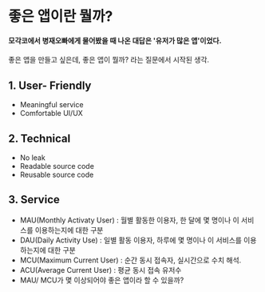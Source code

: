 # 좋은 앱이란 뭘까?

#### 모각코에서 병재오빠에게 물어봤을 때 나온 대답은 '유저가 많은 앱'이었다.
좋은 앱을 만들고 싶은데, 좋은 앱이 뭘까? 라는 질문에서 시작된 생각.

## 1. User- Friendly
- Meaningful service
- Comfortable UI/UX

## 2. Technical
- No leak
- Readable source code
- Reusable source code

## 3. Service
- MAU(Monthly Activaty User) : 월별 활동한 이용자, 한 달에 몇 명이나 이 서비스를 이용하는지에 대한 구분
- DAU(Daily Activity Use) : 일별 활동 이용자, 하루에 몇 명이나 이 서비스를 이용하는지에 대한 구분
- MCU(Maximum Current User) : 순간 동시 접속자, 실시간으로 수치 해석. 
- ACU(Average Current User) : 평균 동시 접속 유저수
- MAU/ MCU가 몇 이상되어야 좋은 앱이라 할 수 있을까?